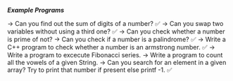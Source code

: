 ***Example Programs***

-> Can you find out the sum of digits of a number? ✅
-> Can you swap two variables without using a third one? ✅
-> Can you check whether a number is prime of not?
-> Can you check if a number is a palindrome? ✅
-> Write a C++ program to check whether a number is an armstrong number. ✅
-> Write a program to excecute Fibonacci series.
-> Write a program to count all the vowels of a given String.
-> Can you search for an element in a given array? Try to print that number
    if present else printf -1. ✅
    



